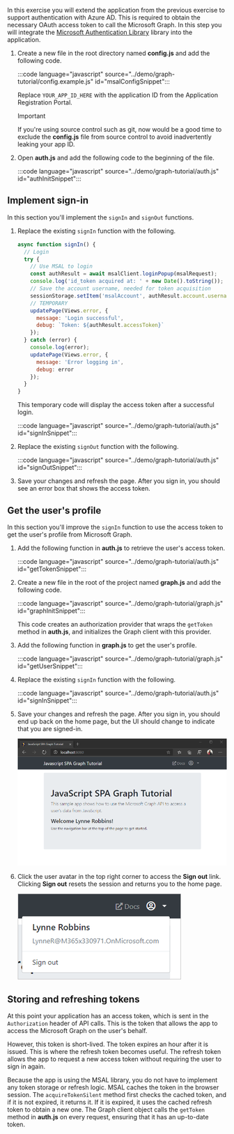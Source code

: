 <!-- markdownlint-disable MD002 MD041 -->

In this exercise you will extend the application from the previous exercise to support authentication with Azure AD. This is required to obtain the necessary OAuth access token to call the Microsoft Graph. In this step you will integrate the [Microsoft Authentication Library](https://github.com/AzureAD/microsoft-authentication-library-for-js) library into the application.

1. Create a new file in the root directory named **config.js** and add the following code.

    :::code language="javascript" source="../demo/graph-tutorial/config.example.js" id="msalConfigSnippet":::

    Replace `YOUR_APP_ID_HERE` with the application ID from the Application Registration Portal.

    > [!IMPORTANT]
    > If you're using source control such as git, now would be a good time to exclude the **config.js** file from source control to avoid inadvertently leaking your app ID.

1. Open **auth.js** and add the following code to the beginning of the file.

    :::code language="javascript" source="../demo/graph-tutorial/auth.js" id="authInitSnippet":::

## Implement sign-in

In this section you'll implement the `signIn` and `signOut` functions.

1. Replace the existing `signIn` function with the following.

    ```javascript
    async function signIn() {
      // Login
      try {
        // Use MSAL to login
        const authResult = await msalClient.loginPopup(msalRequest);
        console.log('id_token acquired at: ' + new Date().toString());
        // Save the account username, needed for token acquisition
        sessionStorage.setItem('msalAccount', authResult.account.username);
        // TEMPORARY
        updatePage(Views.error, {
          message: 'Login successful',
          debug: `Token: ${authResult.accessToken}`
        });
      } catch (error) {
        console.log(error);
        updatePage(Views.error, {
          message: 'Error logging in',
          debug: error
        });
      }
    }
    ```

    This temporary code will display the access token after a successful login.

    :::code language="javascript" source="../demo/graph-tutorial/auth.js" id="signInSnippet":::

1. Replace the existing `signOut` function with the following.

    :::code language="javascript" source="../demo/graph-tutorial/auth.js" id="signOutSnippet":::

1. Save your changes and refresh the page. After you sign in, you should see an error box that shows the access token.

## Get the user's profile

In this section you'll improve the `signIn` function to use the access token to get the user's profile from Microsoft Graph.

1. Add the following function in **auth.js** to retrieve the user's access token.

    :::code language="javascript" source="../demo/graph-tutorial/auth.js" id="getTokenSnippet":::

1. Create a new file in the root of the project named **graph.js** and add the following code.

    :::code language="javascript" source="../demo/graph-tutorial/graph.js" id="graphInitSnippet":::

    This code creates an authorization provider that wraps the `getToken` method in **auth.js**, and initializes the Graph client with this provider.

1. Add the following function in **graph.js** to get the user's profile.

    :::code language="javascript" source="../demo/graph-tutorial/graph.js" id="getUserSnippet":::

1. Replace the existing `signIn` function with the following.

    :::code language="javascript" source="../demo/graph-tutorial/auth.js" id="signInSnippet":::

1. Save your changes and refresh the page. After you sign in, you should end up back on the home page, but the UI should change to indicate that you are signed-in.

    ![A screenshot of the home page after signing in](./images/user-signed-in.png)

1. Click the user avatar in the top right corner to access the **Sign out** link. Clicking **Sign out** resets the session and returns you to the home page.

    ![A screenshot of the dropdown menu with the Sign out link](./images/sign-out-button.png)

## Storing and refreshing tokens

At this point your application has an access token, which is sent in the `Authorization` header of API calls. This is the token that allows the app to access the Microsoft Graph on the user's behalf.

However, this token is short-lived. The token expires an hour after it is issued. This is where the refresh token becomes useful. The refresh token allows the app to request a new access token without requiring the user to sign in again.

Because the app is using the MSAL library, you do not have to implement any token storage or refresh logic. MSAL caches the token in the browser session. The `acquireTokenSilent` method first checks the cached token, and if it is not expired, it returns it. If it is expired, it uses the cached refresh token to obtain a new one. The Graph client object calls the `getToken` method in **auth.js** on every request, ensuring that it has an up-to-date token.
